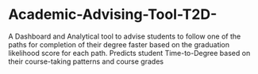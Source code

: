 # Academic-Advising-Tool-T2D-
A Dashboard and Analytical tool to advise students to follow one of the paths for completion of their degree faster based on the graduation likelihood score for each path. Predicts student Time-to-Degree based on their course-taking patterns and course grades
